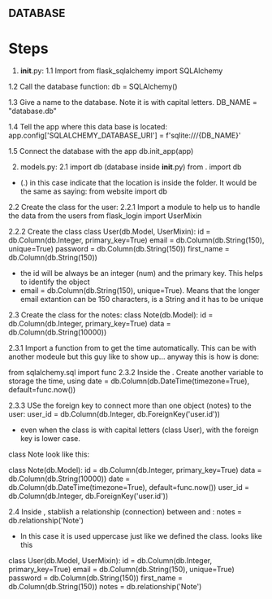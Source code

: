 ## DATABASE

# Steps

1. __init__.py:
1.1 Import <SQLAlchemy>
from flask_sqlalchemy import SQLAlchemy

1.2 Call the database function:
db = SQLAlchemy()

1.3 Give a name to the database. Note it is with capital letters.
DB_NAME = "database.db"

1.4 Tell the app where this data base is located:
    app.config['SQLALCHEMY_DATABASE_URI'] = f'sqlite:///{DB_NAME}'

1.5 Connect the database with the app
    db.init_app(app)

2. models.py:
2.1 import db (database inside __init__.py)
from . import db
* (.) in this case indicate that the location is inside the folder. It would be the same as saying:
from website import db

2.2 Create the class for the user:
2.2.1 Import a module to help us to handle the data from the users
from flask_login import UserMixin

2.2.2 Create the class
class User(db.Model, UserMixin):
    id = db.Column(db.Integer, primary_key=True)
    email = db.Column(db.String(150), unique=True)
    password = db.Column(db.String(150))
    first_name = db.Column(db.String(150))
* the id will be always be an integer (num) and the primary key. This helps to identify the object
* email = db.Column(db.String(150), unique=True). Means that the longer email extantion can be 150 characters, is a String and it has to be unique

2.3 Create the class for the notes:
class Note(db.Model):
    id = db.Column(db.Integer, primary_key=True)
    data = db.Column(db.String(10000))
    
2.3.1 Import a function from <sqlalchemy> to get the time automatically. This can be with another modeule but this guy like to show up... anyway this is how is done:

from sqlalchemy.sql import func
2.3.2 Inside the <class Notes>. Create another variable to storage the time, using <sqlalchemy>
date = db.Column(db.DateTime(timezone=True), default=func.now())

2.3.3 USe the foreign key to connect more than one object (notes) to the user:
user_id = db.Column(db.Integer, db.ForeignKey('user.id'))
* even when the class is with capital letters (class User), with the foreign key is lower case.

class Note look like this:

class Note(db.Model):
    id = db.Column(db.Integer, primary_key=True)
    data = db.Column(db.String(10000))
    date = db.Column(db.DateTime(timezone=True), default=func.now())
    user_id = db.Column(db.Integer, db.ForeignKey('user.id'))

2.4 Inside <class User>, stablish a relationship (connection) between <class USer> and <class Note>:
notes = db.relationship('Note')
* In this case it is used uppercase just like we defined the class.
<class User> looks like this

class User(db.Model, UserMixin):
    id = db.Column(db.Integer, primary_key=True)
    email = db.Column(db.String(150), unique=True)
    password = db.Column(db.String(150))
    first_name = db.Column(db.String(150))
    notes = db.relationship('Note')